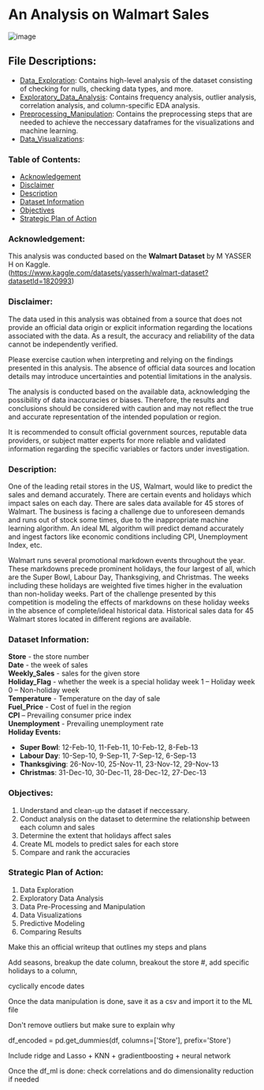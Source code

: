 # An Analysis on Walmart Sales
![image](https://github.com/masonlonoff/WalmartSales/assets/117112918/de4fdb22-580a-4304-84ad-357867da6407)

## File Descriptions:
* [Data_Exploration](https://github.com/masonlonoff/WalmartSales/blob/main/Data_Exploration.ipynb): Contains high-level analysis of the dataset consisting of checking for nulls, checking data types, and more.
* [Exploratory_Data_Analysis](https://github.com/masonlonoff/WalmartSales/blob/main/Data_Exploration.ipynb): Contains frequency analysis, outlier analysis, correlation analysis, and column-specific EDA analysis.
* [Preprocessing_Manipulation](https://github.com/masonlonoff/WalmartSales/blob/main/Preprocessing_Manipulation.ipynb): Contains the preprocessing steps that are needed to achieve the neccessary dataframes for the visualizations and machine learning. 
* [Data_Visualizations](https://github.com/masonlonoff/WalmartSales/blob/main/Data_Visualizations.ipynb):

### Table of Contents:
- [Acknowledgement](#acknowledgement)
- [Disclaimer](#disclaimer)
- [Description](#description)
- [Dataset Information](#dataset_information)
- [Objectives](#objectives)
- [Strategic Plan of Action](#strategic-plan-of-action)


### Acknowledgement:
This analysis was conducted based on the **Walmart Dataset** by M YASSER H on Kaggle.\
(https://www.kaggle.com/datasets/yasserh/walmart-dataset?datasetId=1820993)

### Disclaimer:
The data used in this analysis was obtained from a source that does not provide an official data origin or explicit information regarding the locations associated with the data. As a result, the accuracy and reliability of the data cannot be independently verified.

Please exercise caution when interpreting and relying on the findings presented in this analysis. The absence of official data sources and location details may introduce uncertainties and potential limitations in the analysis.

The analysis is conducted based on the available data, acknowledging the possibility of data inaccuracies or biases. Therefore, the results and conclusions should be considered with caution and may not reflect the true and accurate representation of the intended population or region.

It is recommended to consult official government sources, reputable data providers, or subject matter experts for more reliable and validated information regarding the specific variables or factors under investigation.


### Description:
One of the leading retail stores in the US, Walmart, would like to predict the sales and demand accurately. There are certain events and holidays which impact sales on each day. There are sales data available for 45 stores of Walmart. The business is facing a challenge due to unforeseen demands and runs out of stock some times, due to the inappropriate machine learning algorithm. An ideal ML algorithm will predict demand accurately and ingest factors like economic conditions including CPI, Unemployment Index, etc.

Walmart runs several promotional markdown events throughout the year. These markdowns precede prominent holidays, the four largest of all, which are the Super Bowl, Labour Day, Thanksgiving, and Christmas. The weeks including these holidays are weighted five times higher in the evaluation than non-holiday weeks. Part of the challenge presented by this competition is modeling the effects of markdowns on these holiday weeks in the absence of complete/ideal historical data. Historical sales data for 45 Walmart stores located in different regions are available.

### Dataset Information:
**Store** - the store number\
**Date** - the week of sales\
**Weekly_Sales** - sales for the given store\
**Holiday_Flag** - whether the week is a special holiday week 1 – Holiday week 0 – Non-holiday week\
**Temperature** - Temperature on the day of sale\
**Fuel_Price** - Cost of fuel in the region\
**CPI** – Prevailing consumer price index\
**Unemployment** - Prevailing unemployment rate\
**Holiday Events:**
- **Super Bowl**: 12-Feb-10, 11-Feb-11, 10-Feb-12, 8-Feb-13
- **Labour Day**: 10-Sep-10, 9-Sep-11, 7-Sep-12, 6-Sep-13
- **Thanksgiving**: 26-Nov-10, 25-Nov-11, 23-Nov-12, 29-Nov-13
- **Christmas**: 31-Dec-10, 30-Dec-11, 28-Dec-12, 27-Dec-13



### Objectives:
1) Understand and clean-up the dataset if neccessary.
2) Conduct analysis on the dataset to determine the relationship between each column and sales
3) Determine the extent that holidays affect sales
4) Create ML models to predict sales for each store
5) Compare and rank the accuracies

### Strategic Plan of Action:
1) Data Exploration
2) Exploratory Data Analysis
3) Data Pre-Processing and Manipulation
4) Data Visualizations 
5) Predictive Modeling
6) Comparing Results

Make this an official writeup that outlines my steps and plans


Add seasons, breakup the date column, breakout the store #, add specific holidays to a column,

cyclically encode dates

Once the data manipulation is done, save it as a csv and import it to the ML file

Don't remove outliers but make sure to explain why 

df_encoded = pd.get_dummies(df, columns=['Store'], prefix='Store')

Include ridge and Lasso + KNN + gradientboosting + neural network

Once the df_ml is done: check correlations and do dimensionality reduction if needed
